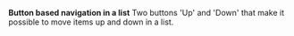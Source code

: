 **Button based navigation in a list**
Two buttons 'Up' and 'Down' that make it possible to move items up and down in a list.
